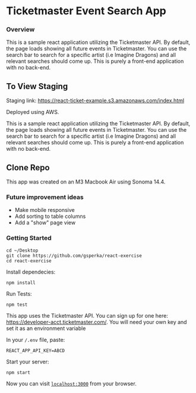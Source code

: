 # Ticketmaster Event Search App

### Overview
 
This is a sample react application utilizing the Ticketmaster API. By default, the page loads showing all future events in Ticketmaster. You can use the search bar to search for a specific artist (i.e Imagine Dragons) and all relevant searches should come up. This is purely a front-end application with no back-end.

## To View Staging

Staging link: https://react-ticket-example.s3.amazonaws.com/index.html

Deployed using AWS. 

This is a sample react application utilizing the Ticketmaster API. By default, the page loads showing all future events in Ticketmaster. You can use the search bar to search for a specific artist (i.e Imagine Dragons) and all relevant searches should come up. This is purely a front-end application with no back-end.

## Clone Repo

This app was created on an M3 Macbook Air using Sonoma 14.4.

### Future improvement ideas
- Make mobile responsive
- Add sorting to table columns
- Add a "show" page view

### Getting Started
```
cd ~/Desktop 
git clone https://github.com/gsperka/react-exercise
cd react-exercise
```

Install dependecies:

```
npm install
```

Run Tests: 

```
npm test
```

This app uses the Ticketmaster API. You can sign up for one here: https://developer-acct.ticketmaster.com/. You will need your own key and set it as an environment variable

In your `/.env` file, paste:

```
REACT_APP_API_KEY=ABCD
```

Start your server:

```
npm start
```

Now you can visit [`localhost:3000`](http://localhost:3000) from your browser.

